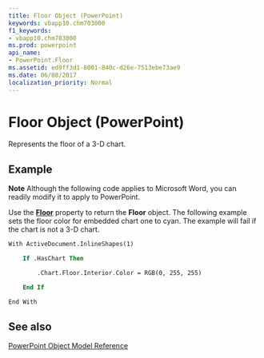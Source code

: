 ```yaml
---
title: Floor Object (PowerPoint)
keywords: vbapp10.chm703000
f1_keywords:
- vbapp10.chm703000
ms.prod: powerpoint
api_name:
- PowerPoint.Floor
ms.assetid: ed9ff3d1-8001-840c-d26e-7513ebe73ae9
ms.date: 06/08/2017
localization_priority: Normal
---
```



# Floor Object (PowerPoint)

Represents the floor of a 3-D chart.


## Example




 **Note**  Although the following code applies to Microsoft Word, you can readily modify it to apply to PowerPoint.

Use the  **[Floor](PowerPoint.Chart.Floor.md)** property to return the **Floor** object. The following example sets the floor color for embedded chart one to cyan. The example will fail if the chart is not a 3-D chart.




```vb
With ActiveDocument.InlineShapes(1)

    If .HasChart Then

        .Chart.Floor.Interior.Color = RGB(0, 255, 255)

    End If

End With


```


## See also


[PowerPoint Object Model Reference](overview/PowerPoint/object-model.md)

